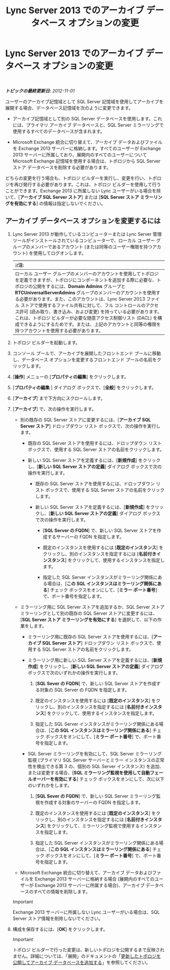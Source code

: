 ﻿---
title: Lync Server 2013 でのアーカイブ データベース オプションの変更
TOCTitle: Lync Server 2013 でのアーカイブ データベース オプションの変更
ms:assetid: 3775f09d-65b0-48bc-8a4d-d97bd0c3423c
ms:mtpsurl: https://technet.microsoft.com/ja-jp/library/JJ204814(v=OCS.15)
ms:contentKeyID: 48271756
ms.date: 05/19/2016
mtps_version: v=OCS.15
ms.translationtype: HT
---

# Lync Server 2013 でのアーカイブ データベース オプションの変更

 

_**トピックの最終更新日:** 2012-11-01_

ユーザーのアーカイブ記憶域として SQL Server 記憶域を使用してアーカイブを展開する場合、データベース記憶域を次のように変更できます。

  - アーカイブ記憶域として別の SQL Server データベースを使用します。これには、プライマリ アーカイブ データベースと、SQL Server ミラーリングで使用するすべてのデータベースが含まれます。

  - Microsoft Exchange 統合に切り替えて、アーカイブ データおよびファイルを Exchange 2013 サーバーに格納します。すべてのユーザーが Exchange 2013 サーバーに所属しており、展開内のすべてのユーザーについて Microsoft Exchange 記憶域を使用する場合は、トポロジから SQL Server ストア データベースを削除する必要があります。

どちらの変更を行う場合も、トポロジ ビルダーを実行し、変更を行い、トポロジを再び発行する必要があります。これは、トポロジ ビルダーを使用して行うことができます。Exchange 2013 に所属しない Lync ユーザーがいる場合を除いて、\[**アーカイブ SQL Server ストア**\] または \[**SQL Server ストア ミラーリングを有効にする**\] の情報は指定しないでください。

## アーカイブ データベース オプションを変更するには

1.  Lync Server 2013 が動作しているコンピューターまたは Lync Server 管理ツールがインストールされているコンピューターで、ローカル ユーザー グループのメンバーであるアカウント (または同等のユーザー権限を持つアカウント) を使用してログオンします。
    
    <table>
    <thead>
    <tr class="header">
    <th><img src="images/Gg412781.note(OCS.15).gif" title="note" alt="note" />注:</th>
    </tr>
    </thead>
    <tbody>
    <tr class="odd">
    <td>ローカル ユーザー グループのメンバーのアカウントを使用してトポロジを定義できますが、トポロジにコンポーネントを追加する際に必要な、トポロジの公開をするには、<strong>Domain Admins</strong> グループと <strong>RTCUniversalServerAdmins</strong> グループのメンバーのアカウントを使用する必要があります。また、このアカウントは、Lync Server 2013 ファイル ストアで使用するファイル共有に対して、フル コントロールのアクセス許可 (読み取り、書き込み、および変更) を持っている必要があります。これは、トポロジ ビルダーが必要な随意アクセス制御リスト (DACL) を構成できるようにするためです。または、上記のアカウントと同等の権限を持つアカウントを使用する必要があります。</td>
    </tr>
    </tbody>
    </table>


2.  トポロジ ビルダーを起動します。

3.  コンソール プールで、アーカイブを展開したフロントエンド プールに移動し、データベース オプションを変更するフロントエンド プールの名前をクリックします。

4.  \[**操作**\] メニューの \[**プロパティの編集**\] をクリックします。

5.  \[**プロパティの編集** \] ダイアログ ボックスで、\[**全般**\] をクリックします。

6.  \[**アーカイブ**\] まで下方向にスクロールします。

7.  \[**アーカイブ**\] で、次の操作を実行します。
    
      - 別の既存の SQL Server ストアに変更するには、\[**アーカイブ SQL Server ストア**\] ドロップダウン リスト ボックスで、次の操作を実行します。
        
          - 既存の SQL Server ストアを使用するには、ドロップダウン リスト ボックスで、使用する SQL Server ストアの名前をクリックします。
        
          - 新しい SQL Server ストアを定義するには、\[**新規作成**\] をクリックし、\[**新しい SQL Server ストアの定義**\] ダイアログ ボックスで次の操作を実行します。
            
              - 既存の SQL Server ストアを使用するには、ドロップダウン リスト ボックスで、使用する SQL Server ストアの名前をクリックします。
            
              - 新しい SQL Server ストアを定義するには、\[**新規作成**\] をクリックし、\[**新しい SQL Server ストアの定義**\] ダイアログ ボックスで次の操作を実行します。
                
                  - \[**SQL Server の FQDN**\] で、新しい SQL Server ストアを作成するサーバーの FQDN を指定します。
                
                  - 既定のインスタンスを使用するには \[**既定のインスタンス**\] をクリックし、別のインスタンスを指定するには \[**名前付きインスタンス**\] をクリックして、使用するインスタンスを指定します。
                
                  - 指定した SQL Server インスタンスがミラーリング関係にある場合は、\[**この SQL インスタンスはミラーリング関係にある**\] チェック ボックスをオンにして、\[**ミラー ポート番号**\] で、ポート番号を指定します。
    
      - ミラーリング用に SQL Server ストアを追加するか、SQL Server ストア ミラーリングとして別の既存の SQL Server ストアに変更するには、\[**SQL Server ストア ミラーリングを有効にする**\] を選択して、以下の作業をします。
        
          - ミラーリング用に既存の SQL Server ストアを使用するには、\[**アーカイブ SQL Server ストア**\] ドロップダウン リスト ボックスで、使用する SQL Server ストアの名前をクリックします。
        
          - ミラーリング用に新しい SQL Server ストアを定義するには、\[**新規作成**\] をクリックし、\[**新しい SQL Server ストアの定義**\] ダイアログ ボックスで次のいずれかの操作を実行します。
            
            1.  \[**SQL Sever の FQDN**\] で、新しい SQL Server ストアを作成する対象の SQL Server の FQDN を指定します。
            
            2.  既定のインスタンスを使用するには \[**既定のインスタンス**\] をクリックし、別のインスタンスを指定するには \[**名前付きインスタンス**\] をクリックして、使用するインスタンスを指定します。
            
            3.  指定した SQL Server インスタンスがミラーリング関係にある場合は、\[**この SQL インスタンスはミラーリング関係にある**\] チェック ボックスをオンにして、\[**ミラー ポート番号**\] で、ポート番号を指定します。
        
          - SQL Server ミラーリングを有効にして、SQL Server ミラーリング監視 (プライマリ SQL Server サーバーとミラー インスタンスの正常性を検出できる第 3 の、個別の SQL Server インスタンス) を追加、または変更する場合、\[**SQL ミラーリング監視を使用して自動フェールオーバーを有効にする**\] チェック ボックスをオンにして、次に以下のいずれかをします。
            
            1.  \[**SQL Sever の FQDN**\] で、新しい SQL Server ミラーリング監視を作成する対象のサーバーの FQDN を指定します。
            
            2.  既定のインスタンスを使用するには \[**既定のインスタンス**\] をクリックし、別のインスタンスを指定するには \[**名前付きインスタンス**\] をクリックして、ミラーリング監視で使用するインスタンスを指定します。
            
            3.  指定した SQL Server インスタンスがミラーリング関係にある場合は、\[**この SQL インスタンスはミラーリング関係にある**\] チェック ボックスをオンにして、\[**ミラー ポート番号**\] で、ポート番号を指定します。
    
      - Microsoft Exchange 統合に切り替えて、アーカイブ データおよびファイルを Exchange 2013 サーバーに格納する場合 (展開内のすべてのユーザーが Exchange 2013 サーバーに所属する場合)、アーカイブ データベースのすべての情報を削除します。
    

    > [!IMPORTANT]
    > Exchange 2013 サーバーに所属しない Lync ユーザーがいる場合は、SQL Server ストア情報を削除しないでください。



8.  構成を保存するには、\[**OK**\] をクリックします。
    

    > [!IMPORTANT]
    > トポロジ ビルダーで行った変更は、新しいトポロジを公開するまで反映されません。詳細については、「展開」のドキュメントの「<A href="lync-server-2013-publishing-the-updated-topology-to-add-archiving-databases.md">更新したトポロジを公開してアーカイブ データベースを追加する</A>」を参照してください。


